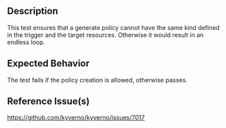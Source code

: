 ## Description

This test ensures that a generate policy cannot have the same kind defined in the trigger and the target resources. Otherwise it would result in an endless loop.

## Expected Behavior

The test fails if the policy creation is allowed, otherwise passes.


## Reference Issue(s)

https://github.com/kyverno/kyverno/issues/7017